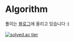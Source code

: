 # Algorithm
풀이는 [블로그](https://velog.io/@1eq0/series/알고리즘)에 올리고 있습니다 :) <br />
<br />
[![solved.ac tier](http://mazassumnida.wtf/api/v2/generate_badge?boj=1_0)](https://solved.ac/1_0)
